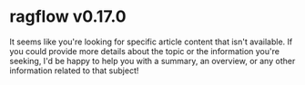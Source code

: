 # ragflow v0.17.0
It seems like you're looking for specific article content that isn't available. If you could provide more details about the topic or the information you're seeking, I'd be happy to help you with a summary, an overview, or any other information related to that subject!